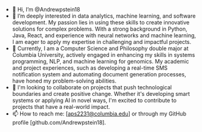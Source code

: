 - 👋 Hi, I’m @Andrewpstein18
- 👀  I’m deeply interested in data analytics, machine learning, and software development. My passion lies in using these skills to create innovative solutions for complex problems. With a strong background in Python, Java, React, and experience with neural networks and machine learning, I am eager to apply my expertise in challenging and impactful projects.
- 🌱 Currently, I am a Computer Science and Philosophy double major at Columbia University, actively engaged in enhancing my skills in systems programming, NLP, and machine learning for genomics. My academic and project experiences, such as developing a real-time SMS notification system and automating document generation processes, have honed my problem-solving abilities.
- 💞️ I'm looking to collaborate on projects that push technological boundaries and create positive change. Whether it's developing smart systems or applying AI in novel ways, I'm excited to contribute to projects that have a real-world impact.
- 📫 How to reach me: [aps2231@columbia.edu] or through my GitHub profile [github.com/Andrewpstein18].



<!---
Andrewpstein18/Andrewpstein18 is a ✨ special ✨ repository because its `README.md` (this file) appears on your GitHub profile.
You can click the Preview link to take a look at your changes.
--->
